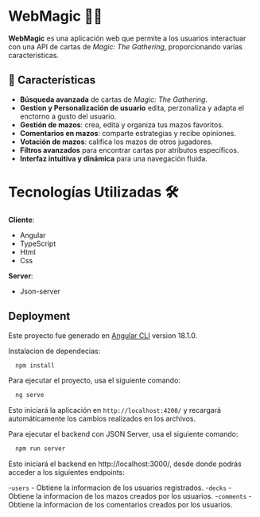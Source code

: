 
# WebMagic 🧙‍♂️  

**WebMagic** es una aplicación web que permite a los usuarios interactuar con una API de cartas de *Magic: The Gathering*, proporcionando varias caracteristicas.  

## 🚀 Características  
- **Búsqueda avanzada** de cartas de *Magic: The Gathering*.  
- **Gestion y Personalización de usuario** edita, perzonaliza y adapta el enctorno a gusto del usuario.  
- **Gestión de mazos**: crea, edita y organiza tus mazos favoritos.  
- **Comentarios en mazos**: comparte estrategias y recibe opiniones.  
- **Votación de mazos**: califica los mazos de otros jugadores.  
- **Filtros avanzados** para encontrar cartas por atributos específicos.  
- **Interfaz intuitiva y dinámica** para una navegación fluida.  

# Tecnologías Utilizadas 🛠️

**Cliente**: 
- Angular
- TypeScript
- Html
- Css

**Server**:
- Json-server

## Deployment

Este proyecto fue generado en [Angular CLI](https://github.com/angular/angular-cli) version 18.1.0.

Instalacion de dependecias:

```bash
  npm install
```

Para ejecutar el proyecto, usa el siguiente comando:

```bash
  ng serve
```

Esto iniciará la aplicación en `http://localhost:4200/` y recargará automáticamente los cambios realizados en los archivos.

Para ejecutar el backend con JSON Server, usa el siguiente comando:

```bash
  npm run server
```

Esto iniciará el backend en http://localhost:3000/, desde donde podrás acceder a los siguientes endpoints:

-`users` - Obtiene la informacion de los usuarios registrados.
-`decks` - Obtiene la informacion de los mazos creados por los usuarios.
-`comments` - Obtiene la informacion de los comentarios creados por los usuarios.



